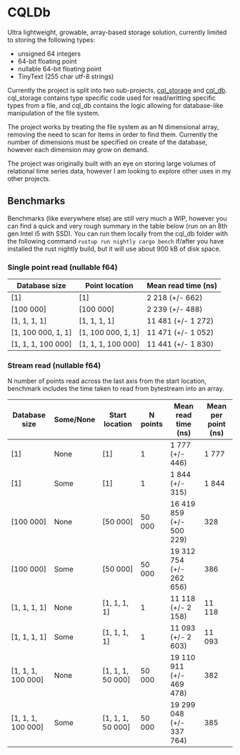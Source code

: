 # CQLDb
Ultra lightweight, growable, array-based storage solution, currently limited to storing the following types:
- unsigned 64 integers
- 64-bit floating point
- nullable 64-bit floating point
- TinyText (255 char utf-8 strings)

Currently the project is split into two sub-projects, [cql_storage](cql_storage) and [cql_db](cql_db).  cql_storage contains type specific code used for read/writting specific types from a file, and cql_db contains the logic allowing for database-like manipulation of the file system.

The project works by treating the file system as an N dimensional array, removing the need to scan for items in order to find them. Currently the number of dimensions must be specified on create of the database, however each dimension may grow on demand.

The project was originally built with an eye on storing large volumes of relational time series data, however I am looking to explore other uses in my other projects.


## Benchmarks

Benchmarks (like everywhere else) are still very much a WIP, however you can find a quick and very rough summary in the table below (run on an 8th gen Intel i5 with SSD). You can run them locally from the cql_db folder with the following command `rustup run nightly cargo bench` if/after you have installed the rust nightly build, but it will use about 900 kB of disk space.

### Single point read (nullable f64)

Database size | Point location | Mean read time (ns)
--- | --- | ---
[1] | [1] | 2 218 (+/- 662)
[100 000] | [100 000] | 2 239 (+/- 488)
[1, 1, 1, 1] | [1, 1, 1, 1] | 11 481 (+/- 1 272)
[1, 100 000, 1, 1] | [1, 100 000, 1, 1] | 11 471 (+/- 1 052)
[1, 1, 1, 100 000] | [1, 1, 1, 100 000] | 11 441 (+/- 1 830)

### Stream read (nullable f64)
N number of points read across the last axis from the start location, benchmark includes the time taken to read from bytestream into an array.

Database size | Some/None | Start location | N points | Mean read time (ns) | Mean per point (ns)
--- | --- | --- | --- | --- | ---
[1] | None | [1] | 1 | 1 777 (+/- 446) | 1 777
[1] | Some | [1] | 1 | 1 844 (+/- 315) | 1 844
[100 000] | None | [50 000] | 50 000 | 16 419 859 (+/- 500 229) | 328
[100 000] | Some | [50 000] | 50 000 | 19 312 754 (+/- 262 656) | 386
[1, 1, 1, 1] | None | [1, 1, 1, 1] | 1 | 11 118 (+/- 2 158) | 11 118
[1, 1, 1, 1] | Some | [1, 1, 1, 1] | 1 | 11 093 (+/- 2 603) | 11 093
[1, 1, 1, 100 000] | None | [1, 1, 1, 50 000] | 50 000 | 19 110 911 (+/- 469 478) | 382
[1, 1, 1, 100 000] | Some | [1, 1, 1, 50 000] | 50 000 | 19 299 048 (+/- 337 764) | 385
